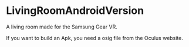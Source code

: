 
# LivingRoomAndroidVersion

A living room made for the Samsung Gear VR.

If you want to build an Apk, you need a osig file from the Oculus website.
